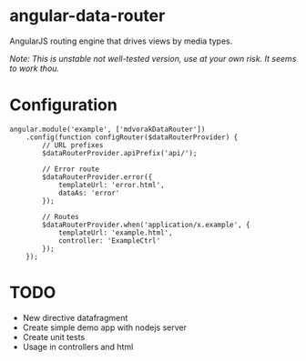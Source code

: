 angular-data-router
==================

AngularJS routing engine that drives views by media types.

_Note: This is unstable not well-tested version, use at your own risk. It seems to work thou._

Configuration
=====

    angular.module('example', ['mdvorakDataRouter'])
        .config(function configRouter($dataRouterProvider) {
            // URL prefixes
            $dataRouterProvider.apiPrefix('api/');

            // Error route
            $dataRouterProvider.error({
                templateUrl: 'error.html',
                dataAs: 'error'
            });

            // Routes
            $dataRouterProvider.when('application/x.example', {
                templateUrl: 'example.html',
                controller: 'ExampleCtrl'
            });
        });


TODO
====

* New directive datafragment
* Create simple demo app with nodejs server
* Create unit tests
* Usage in controllers and html
